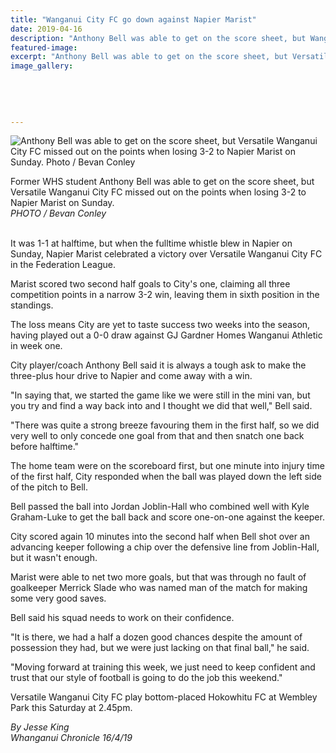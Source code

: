 ```yaml
---
title: "Wanganui City FC go down against Napier Marist"
date: 2019-04-16
description: "Anthony Bell was able to get on the score sheet, but Wanganui City FC missed out on the points when losing 3-2 to Napier...."
featured-image: 
excerpt: "Anthony Bell was able to get on the score sheet, but Versatile Wanganui City FC missed out on the points when losing 3-2 to Napier Marist."
image_gallery:
    
    
    
    
    
---
```


<p><img src="https://www.nzherald.co.nz/resizer/YjezGFV4DPXuBVOMqXluGQxcgcU=/620x349/smart/filters:quality(70)/arc-anglerfish-syd-prod-nzme.s3.amazonaws.com/public/N2NM35NEPJFUROV7G3GHQQBEII.jpg" alt="Anthony Bell was able to get on the score sheet, but Versatile Wanganui City FC missed out on the points when losing 3-2 to Napier Marist on Sunday. Photo / Bevan Conley " /></p>
<p><span>Former WHS student Anthony Bell was able to get on the score sheet, but Versatile Wanganui City FC missed out on the points when losing 3-2 to Napier Marist on Sunday. <br /><em>PHOTO / Bevan Conley</em></span></p>
<p class="element element-paragraph"><br />It was 1-1 at halftime, but when the fulltime whistle blew in Napier on Sunday, Napier Marist celebrated a victory over Versatile Wanganui City FC in the Federation League.</p>
<p class="element element-paragraph">Marist scored two second half goals to City's one, claiming all three competition points in a narrow 3-2 win, leaving them in sixth position in the standings.</p>
<p class="element element-paragraph">The loss means City are yet to taste success two weeks into the season, having played out a 0-0 draw against GJ Gardner Homes Wanganui Athletic in week one.</p>
<p class="element element-paragraph">City player/coach Anthony Bell said it is always a tough ask to make the three-plus hour drive to Napier and come away with a win.</p>
<p class="element element-paragraph">"In saying that, we started the game like we were still in the mini van, but you try and find a way back into and I thought we did that well," Bell said.</p>
<p class="element element-paragraph">"There was quite a strong breeze favouring them in the first half, so we did very well to only concede one goal from that and then snatch one back before halftime."</p>
<p class="element element-paragraph">The home team were on the scoreboard first, but one minute into injury time of the first half, City responded when the ball was played down the left side of the pitch to Bell.</p>
<p class="element element-paragraph">Bell passed the ball into Jordan Joblin-Hall who combined well with Kyle Graham-Luke to get the ball back and score one-on-one against the keeper.</p>
<p class="element element-paragraph">City scored again 10 minutes into the second half when Bell shot over an advancing keeper following a chip over the defensive line from Joblin-Hall, but it wasn't enough.</p>
<p class="element element-paragraph">Marist were able to net two more goals, but that was through no fault of goalkeeper Merrick Slade who was named man of the match for making some very good saves.</p>
<p class="element element-paragraph">Bell said his squad needs to work on their confidence.</p>
<p class="element element-paragraph">"It is there, we had a half a dozen good chances despite the amount of possession they had, but we were just lacking on that final ball," he said.</p>
<p class="element element-paragraph">"Moving forward at training this week, we just need to keep confident and trust that our style of football is going to do the job this weekend."</p>
<p class="element element-paragraph">Versatile Wanganui City FC play bottom-placed Hokowhitu FC at Wembley Park this Saturday at 2.45pm.</p>
<p class="element element-paragraph"><em>By Jesse King</em><br /><em>Whanganui Chronicle 16/4/19</em></p>

